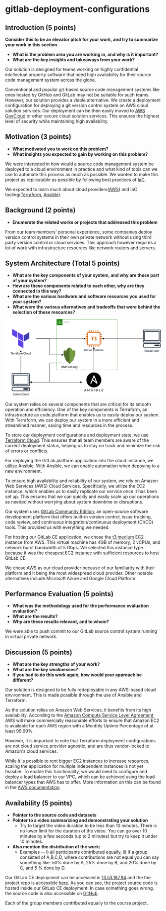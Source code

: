 # gitlab-deployment-configurations


## Introduction  (5 points)
__Consider this to be an elevator pitch for your work, and try to summarize your work in this section.__
 - __What is the problem area you are working in, and why is it important?__
 - __What are the key insights and takeaways from your work?__

Our solution is designed for teams working on highly confidential intellectual property software that need high availability for their source code management system across the globe.

Conventional and popular git-based source code management systems like ones hosted by GitHub and GitLab may not be suitable for such teams. However, our solution provides a viable alternative. We create a deployment configuration for deploying a git version control system on AWS cloud solution services. Our deployment can be then easily moved to [AWS GovCloud](https://aws.amazon.com/govcloud-us/?whats-new-ess.sort-by=item.additionalFields.postDateTime&whats-new-ess.sort-order=desc) or other secure cloud solution services. This ensures the highest level of security while maintaining high availability.

## Motivation  (3 points)
 - __What motivated you to work on this problem?__
 - __What insights you expected to gain by working on this problem?__

We were interested in how would a source code management system be deployed to a cloud environment in practice and what kind of tools can we use to automate this process as much as possible. We wanted to make this project as replicatable as possible by following best practices of [IaC](https://en.wikipedia.org/wiki/Infrastructure_as_code).

We expected to learn much about cloud providers([AWS](https://aws.amazon.com/)) and IaC tooling([Terraform](https://www.terraform.io/),  [Ansible](https://docs.ansible.com/)).


## Background (2 points)
 - __Enumerate the related works or projects that addressed this problem__

From our team members' personal experience, some companies deploy version control systems in their own private network without using third party version control or cloud services. This approach however requires a lot of work with infrastructure resources like network routers and servers.


## System Architecture (Total 5 points)

 - __What are the key components of your system, and why are these part of your system?__
 - __How are these components related to each other, why are they connected in this way?__
 - __What are the various hardware and software resources you used for your system?__
 - __What were the various alternatives and tradeoffs that were behind the selection of these resources?__

![Architecture](./docs/images/cec_gitlab.png)

Our system relies on several components that are critical for its smooth operation and efficiency. One of the key components is Terraform, an infrastructure as code platform that enables us to easily deploy our system. With Terraform, we can deploy our system in a more efficient and streamlined manner, saving time and resources in the process.

To store our deployment configurations and deployment state, we use [Terraform Cloud](https://cloud.hashicorp.com/products/terraform). This ensures that all team members are aware of the current deployment status, helping us to stay on track and minimize the risk of errors or conflicts.

For deploying the GitLab platform application into the cloud instance, we utilize Ansible. With Ansible, we can enable automation when depoying to a new environment.

To ensure high availability and reliability of our system, we rely on Amazon Web Services (AWS) Cloud Services. Specifically, we utilize the EC2 instance, which enables us to easily replicate our service once it has been set up. This ensures that we can quickly and easily scale up our operations as needed without worrying about system downtime or disruptions.

Our system uses [GitLab Community Edition](https://gitlab.com/rluna-gitlab/gitlab-ce), an open-source software development platform that offers built-in version control, issue tracking, code review, and continuous integration/continuous deployment (CI/CD) tools. This provided us with everything we needed.

For hosting our GitLab CE application, we chose the [t3.medium](https://aws.amazon.com/ec2/instance-types/t3/) EC2 instance from AWS. This virtual machine has 4GB of memory, 2 vCPUs, and network burst bandwidth of 5 Gbps. We selected this instance type because it was the cheapest EC2 instance with sufficient resources to host GitLab CE.

We chose AWS as our cloud provider because of our familiarity with their platform and it being the most widespread cloud provider. Other notable alternatives include Microsoft Azure and Google Cloud Platform.

## Performance Evaluation (5 points)

 - __What was the methodology used for the performance evaluation evaluation?__
 - __What are the results?__
 - __Why are these results relevant, and to whom?__

We were able to push commit to our GitLab source control system running in virtual private network.

## Discussion (5 points)
 - __What are the key strengths of your work?__
 - __What are the key weaknesses?__
 - __If you had to do this work again, how would your approach be different?__

Our solution is designed to be fully redeployable in any AWS-based cloud environment. This is made possible through the use of Ansible and Terraform.

As the solution relies on Amazon Web Services, it benefits from its high availability. According to the [Amazon Compute Service Level Agreement](https://aws.amazon.com/compute/sla/), AWS will make commercially reasonable efforts to ensure that Amazon EC2 is available for each AWS region with a Monthly Uptime Percentage of at least 99.99%.

However, it is important to note that Terraform deployment configurations are not cloud service provider agnostic, and are thus vendor-locked to Amazon's cloud services.

While it is possible to rent bigger EC2 instances to increase resources, scaling the application for multiple independent instances is not yet feasible. To enable this functionality, we would need to configure and deploy a load balancer to our VPC, which can be achieved using the load balancer types that AWS has to offer. More information on this can be found in the [AWS documentation](https://docs.aws.amazon.com/AmazonECS/latest/developerguide/load-balancer-types.html).

## Availability (5 points)
 - __Pointer to the source code and datasets__
 - __Pointer to a video summarizing and demonstrating your solution__
   - Try to target the video duration to be less than 10 minutes. There is no lower limit for the duration of the video. You can go over 10 minutes by a few seconds (up to 2 minutes) but try to keep it under 10 minutes.
 - __Also mention the distribution of the work:__
   - Examples -- i) all participants contributed equally, ii) if a group consisted of A,B,C,D, where contributions are not equal you can say something like: 50% done by A, 25% done by B, and 20% done by C, and 5 % done by D.


  Our GitLab CE deployment can be accessed in [13.53.187.94](13.53.187.94) and the the project repo is accessible [here](https://13.53.187.94/Melimet/gitlab-deployment-configurations/-/tree/main/). As you can see, the project source code is hosted inside our GitLab CE deployment. In case something goes wrong, the source code is also accessible on [GitHub](https://github.com/consultti-tucca-consulting/gitlab-deployment-configurations). 

  Each of the group members contributed equally to the course project.